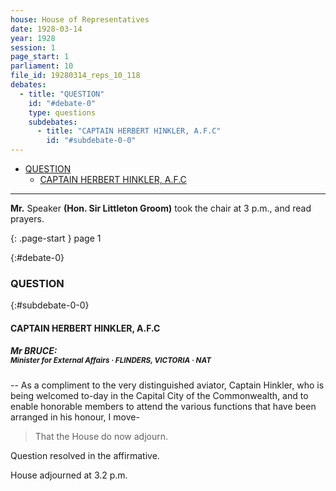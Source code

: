 ```yaml
---
house: House of Representatives
date: 1928-03-14
year: 1928
session: 1
page_start: 1
parliament: 10
file_id: 19280314_reps_10_118
debates:
  - title: "QUESTION"
    id: "#debate-0"
    type: questions
    subdebates:
      - title: "CAPTAIN HERBERT HINKLER, A.F.C"
        id: "#subdebate-0-0"
---
```


* [QUESTION](#debate-0)
    * [CAPTAIN HERBERT HINKLER, A.F.C](#subdebate-0-0)


----


 **Mr.** Speaker  **(Hon. Sir Littleton Groom)**  took the chair at  3  p.m., and read prayers. 

{: .page-start }
page 1

{:#debate-0}
### QUESTION

{:#subdebate-0-0}
#### CAPTAIN HERBERT HINKLER, A.F.C

##### Mr BRUCE:<br><small class="text-muted">Minister for External Affairs &middot; FLINDERS, VICTORIA &middot; NAT</small>

-- As a compliment to the very distinguished aviator, Captain Hinkler, who is being welcomed to-day in the Capital City of the Commonwealth, and to enable honorable members to attend the various functions that have been arranged in his honour, I move- 

  >That the House do now adjourn. 

Question resolved in the affirmative. 

House adjourned at 3.2 p.m. 

